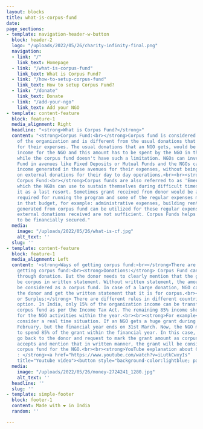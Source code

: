 ```yaml
---
layout: blocks
title: what-is-corpus-fund
date: 
page_sections:
- template: navigation-header-w-button
  block: header-2
  logo: "/uploads/2022/05/26/charity-infinity-final.png"
  navigation:
  - link: "/"
    link_text: Homepage
  - link: "/what-is-corpus-fund"
    link_text: What is Corpus Fund?
  - link: "/how-to-setup-corpus-fund"
    link_text: How to setup Corpus Fund?
  - link: "/donate"
    link_text: Donate
  - link: "/add-your-ngo"
    link_text: Add your NGO
- template: content-feature
  block: feature-1
  media_alignment: Right
  headline: "<strong>What is Corpus Fund?</strong>"
  content: "<strong>Corpus Fund:<br></strong>Corpus fund is considered as the capital
    of the organization and is different from the usual donations that the NGOs get
    for their expenses. The usual donations that an NGO gets, would be treated as
    income for the NGO and this amount has to be spent by the NGO in the same year,
    while the corpus fund doesn't have such a limitation. NGOs can invest their Corpus
    Fund in avenues like Fixed Deposits or Mutual Funds and the NGOs can take the
    income generated in these avenues for their expenses, without being fully dependent
    on external donations for their day to day operations.<br><br><strong>Need of
    Corpus Fund:<br></strong>Corpus funds are also referred to as 'Emergency Fund'
    which the NGOs can use to sustain themselves during difficult times and consider
    it as a last resort. Sometimes grant received from donor would be an exact budget
    required for running the program and some of the regular expenses may not be covered
    in that budget, for example: administrative expenses, building rent etc. The income
    generated from corpus fund can be utilized for these regular expenses when the
    external donations received are not sufficient. Corpus Funds helps the organization
    to be financially secured."
  media:
    image: "/uploads/2022/05/26/what-is-cf.jpg"
    alt_text: ''
  slug: ''
- template: content-feature
  block: feature-1
  media_alignment: Left
  content: '<strong>Ways of getting corpus fund:<br></strong>There are two ways for
    getting corpus fund:<br><strong>Donations:</strong> Corpus Fund can be received
    through donation. But the donor needs to clearly mention that the grant should
    be corpus in written statement. Without written statement, the amount should not
    be considered as a corpus fund. In case of a large donation, NGO can go back to
    the donor and get the written statement that it is for corpus.<br><strong>Income
    or Surplus:</strong> There are different rules in different countries for this
    option. In India, only 15% of the organization income can be transferred to the
    corpus fund as per the Income Tax Act. The remaining 85% income should be spent
    for the NGO activities within the year.<br><br><strong>For example</strong>, lets
    consider a real time situation. If an NGO gets a huge grant during the month of
    February, but the financial year ends on 31st March. Now, the NGO may not be able
    to spend 85% of the grant within the financial year. In this case, the NGO can
    go back to the donor and request to mark the grant amount as corpus. If the donor
    accepts and mention that in written manner, the grant will be considered as a
    corpus fund for the NGO.<br><br><strong>YouTube explanation about Corpus Fund
    : </strong><a href="https://www.youtube.com/watch?v=iLutkCwxyIs"
    title="Youtube video"><button style="background-color:lightblue; padding:5px;">Watch now</button></a>'
  media:
    image: "/uploads/2022/05/26/money-2724241_1280.jpg"
    alt_text: ''
  headline: ''
  slug: ''
- template: simple-footer
  block: footer-1
  content: Made with ❤︎ in India
  random: ''

---
```

